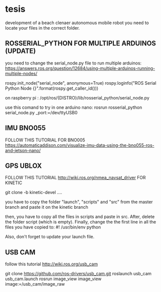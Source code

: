# tesis
development of a beach clenaer autonomous mobile robot
you need to locate your files in the correct folder. 


ROSSERIAL_PYTHON FOR MULTIPLE ARDUINOS (UPDATE)
------------------------
you need to change the serial_node.py file to run multiple arduinos: 
https://answers.ros.org/question/12684/using-multiple-arduinos-running-multiple-nodes/

rospy.init_node("serial_node", anonymous=True) 
rospy.loginfo("ROS Serial Python Node {}".format(rospy.get_caller_id()))
    
on raspberry pi : /opt/ros/{DISTRO}/lib/rosserial_python/serial_node.py


use this comand to try in one arduino nano:
rosrun rosserial_python serial_node.py _port:=/dev/ttyUSB0

IMU BNO055
----------------------------------------------
FOLLOW THIS TUTORIAL FOR BNO005
https://automaticaddison.com/visualize-imu-data-using-the-bno055-ros-and-jetson-nano/

GPS UBLOX
---------------------------------------------
FOLLOW THIS TUTORIAL http://wiki.ros.org/nmea_navsat_driver
FOR KINETIC

git clone -b kinetic-devel ....

you have to copy the folder "launch", "scripts" and "src" from the master branch and paste it on the kinetic branch

then, you have to copy all the files in scripts and paste in src. After, delete the folder script (which is empty).
Finally, change the the first line in all the files you have copied to: 
#! /usr/bin/env python

Also, don't forget to update your launch file. 

USB CAM
---------------------------
follow this tutorial http://wiki.ros.org/usb_cam

git clone https://github.com/ros-drivers/usb_cam.git
roslaunch usb_cam usb_cam.launch
rosrun image_view image_view image:=/usb_cam/image_raw

